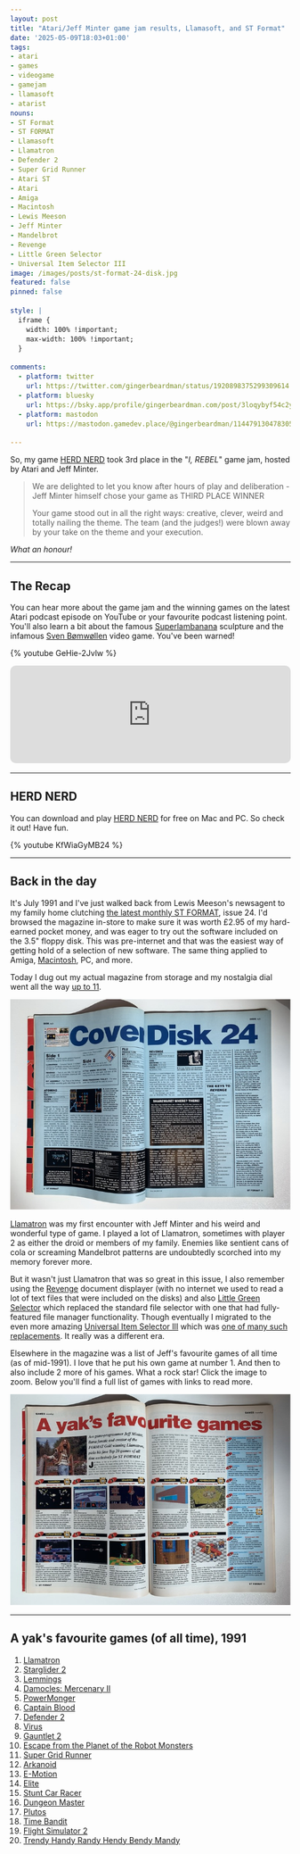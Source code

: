 ```yaml
---
layout: post
title: "Atari/Jeff Minter game jam results, Llamasoft, and ST Format"
date: '2025-05-09T18:03+01:00'
tags:
- atari
- games
- videogame
- gamejam
- llamasoft
- atarist
nouns:
- ST Format
- ST FORMAT
- Llamasoft
- Llamatron
- Defender 2
- Super Grid Runner
- Atari ST
- Atari
- Amiga
- Macintosh
- Lewis Meeson
- Jeff Minter
- Mandelbrot
- Revenge
- Little Green Selector
- Universal Item Selector III
image: /images/posts/st-format-24-disk.jpg
featured: false
pinned: false

style: |
  iframe {
    width: 100% !important;
    max-width: 100% !important;
  }

comments:
  - platform: twitter
    url: https://twitter.com/gingerbeardman/status/1920898375299309614
  - platform: bluesky
    url: https://bsky.app/profile/gingerbeardman.com/post/3loqybyf54c2y
  - platform: mastodon
    url: https://mastodon.gamedev.place/@gingerbeardman/114479130478305244

---
```


So, my game [HERD NERD](https://gingerbeardman.itch.io/herd-nerd) took 3rd place in the "*I, REBEL*" game jam, hosted by Atari and Jeff Minter.

> We are delighted to let you know after hours of play and deliberation - Jeff Minter himself chose your game as THIRD PLACE WINNER
> 
> Your game stood out in all the right ways: creative, clever, weird and totally nailing the theme. The team (and the judges!) were blown away by your take on the theme and your execution. 

*What an honour!*

----

## The Recap

You can hear more about the game jam and the winning games on the latest Atari podcast episode on YouTube or your favourite podcast listening point. You'll also learn a bit about the famous [Superlambanana](https://en.wikipedia.org/wiki/Superlambanana) sculpture and the infamous [Sven Bømwøllen](https://en.wikipedia.org/wiki/Sven_B%C3%B8mw%C3%B8llen) video game. You've been warned!

{% youtube GeHie-2Jvlw %}

<iframe allow="autoplay *; encrypted-media *; fullscreen *; clipboard-write" frameborder="0" height="175" style="width:100%;max-width:660px;overflow:hidden;border-radius:10px;" sandbox="allow-forms allow-popups allow-same-origin allow-scripts allow-storage-access-by-user-activation allow-top-navigation-by-user-activation" src="https://embed.podcasts.apple.com/gb/podcast/episode-54-our-favorite-i-rebel-game-jam-games-w-llamasoft/id1585430874?i=1000706983440"></iframe>

----

## HERD NERD

You can download and play [HERD NERD](https://gingerbeardman.itch.io/herd-nerd) for free on Mac and PC. So check it out! Have fun.

{% youtube KfWiaGyMB24 %}

----

## Back in the day

It's July 1991 and I've just walked back from Lewis Meeson's newsagent to my family home clutching [the latest monthly ST FORMAT](https://archive.org/details/atari-st-format-issue-024), issue 24. I'd browsed the magazine in-store to make sure it was worth £2.95 of my hard-earned pocket money, and was eager to try out the software included on the 3.5" floppy disk. This was pre-internet and that was the easiest way of getting hold of a selection of new software. The same thing applied to Amiga, [Macintosh](/2025/03/28/macintosh-magazine-media-1-million-files/), PC, and more.

Today I dug out my actual magazine from storage and my nostalgia dial went all the way [up to 11](https://en.wikipedia.org/wiki/Up_to_eleven).

[![IMG](/images/posts/st-format-24-disk-spread.jpg)](https://archive.org/details/atari-st-format-issue-024/page/38/mode/2up)

[Llamatron](https://en.wikipedia.org/wiki/Llamatron) was my first encounter with Jeff Minter and his weird and wonderful type of game. I played a lot of Llamatron, sometimes with player 2 as either the droid or members of my family. Enemies like sentient cans of cola or screaming Mandelbrot patterns are undoubtedly scorched into my memory forever more.

But it wasn't just Llamatron that was so great in this issue, I also remember using the [Revenge](https://www.atariuptodate.de/en/11414/revenge-document-display-system) document displayer (with no internet we used to read a lot of text files that were included on the disks) and also [Little Green Selector](https://www.atariuptodate.de/en/1562/little-green-selector) which replaced the standard file selector with one that had fully-featured file manager functionality. Though eventually I migrated to the even more amazing [Universal Item Selector III](https://www.atariuptodate.de/en/1564/universal-item-selector) which was [one of many such replacements](http://aicq.gokmase.com/file_sel/index.htm). It really was a different era.

Elsewhere in the magazine was a list of Jeff's favourite games of all time (as of mid-1991). I love that he put his own game at number 1. And then to also include 2 more of his games. What a rock star! Click the image to zoom. Below you'll find a full list of games with links to read more.

[![IMG](/images/posts/st-format-24-yak-faves.jpg)](https://archive.org/details/atari-st-format-issue-024/page/74/mode/2up)

----

## A yak's favourite games (of all time), 1991

1. [Llamatron](https://www.mobygames.com/game/3604/llamatron-2112/)
2. [Starglider 2](https://www.mobygames.com/game/1237/starglider-ii/)
3. [Lemmings](https://www.mobygames.com/game/683/lemmings/)
4. [Damocles: Mercenary II](https://www.mobygames.com/game/10977/damocles-mercenary-ii/)
5. [PowerMonger](https://www.mobygames.com/game/1993/powermonger/)
6. [Captain Blood](https://www.mobygames.com/game/134/captain-blood/)
7. [Defender 2](https://www.mobygames.com/game/147905/defender-ii/)
8. [Virus](https://www.mobygames.com/game/19494/virus/)
9. [Gauntlet 2](https://www.mobygames.com/game/3481/gauntlet-ii/)
10. [Escape from the Planet of the Robot Monsters](https://www.mobygames.com/game/5628/escape-from-the-planet-of-the-robot-monsters/)
11. [Super Grid Runner](https://www.mobygames.com/game/181422/super-grid-runner/)
12. [Arkanoid](https://www.mobygames.com/game/1087/arkanoid/)
13. [E-Motion](https://www.mobygames.com/game/1426/the-game-of-harmony/)
14. [Elite](https://www.mobygames.com/game/1324/elite/)
15. [Stunt Car Racer](https://www.mobygames.com/game/782/stunt-track-racer/)
16. [Dungeon Master](https://www.mobygames.com/game/834/dungeon-master/)
17. [Plutos](https://www.mobygames.com/game/14951/plutos/)
18. [Time Bandit](https://www.mobygames.com/game/2468/time-bandit/)
19. [Flight Simulator 2](https://www.mobygames.com/game/14094/flight-simulator-ii/)
20. [Trendy Handy Randy Hendy Bendy Mandy](https://www.modula.org.uk/atari-st-disks-index/?atari_disk_search=mandy)

